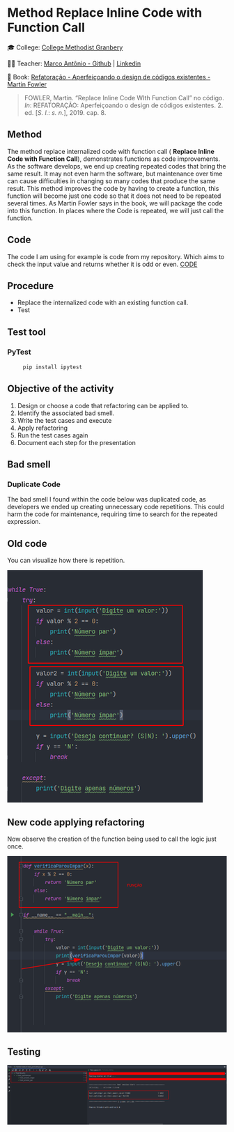 # Method Replace Inline Code with Function Call

🎓 College: [College Methodist Granbery](http://granbery.edu.br/)

👨‍🏫 Teacher: [Marco Antônio - Github](https://github.com/marcoaparaujo) | [Linkedin](https://www.linkedin.com/in/marco-ant%C3%B4nio-ara%C3%BAjo/)

📗 Book: [Refatoração - Aperfeiçoando o design de códigos existentes - Martin Fowler](https://www.amazon.com/-/pt/dp/B087N8LKYB/ref=sr_1_1?__mk_pt_BR=%C3%85M%C3%85%C5%BD%C3%95%C3%91&crid=M4T29CCKD30E&keywords=refatora%C3%A7%C3%A3o&qid=1651322207&sprefix=refatora%C3%A7%C3%A3o%2Caps%2C203&sr=8-1)

> FOWLER, Martin. “Replace Inline Code WIth Function Call” no código. *In*: REFATORAÇÃO: Aperfeiçoando o design de códigos existentes. 2. ed. [*S. l.*: *s. n.*], 2019. cap. 8.
> 

## Method

The method replace internalized code with function call ( **Replace Inline Code with Function Call**), demonstrates functions as code improvements. As the software develops, we end up creating repeated codes that bring the same result. It may not even harm the software, but maintenance over time can cause difficulties in changing so many codes that produce the same result. This method improves the code by having to create a function, this function will become just one code so that it does not need to be repeated several times. As Martin Fowler says in the book, we will package the code into this function. In places where the Code is repeated, we will just call the function.

## Code

The code I am using for example is code from my repository. Which aims to check the input value and returns whether it is odd or even. [CODE](https://github.com/DevEddi/project_even_or_odd_python)

## Procedure

- Replace the internalized code with an existing function call.
- Test

## Test tool

### PyTest

```bash
     pip install ipytest
```

## Objective of the activity

1. Design or choose a code that refactoring can be applied to.
2. Identify the associated bad smell.
3. Write the test cases and execute
4. Apply refactoring
5. Run the test cases again
6. Document each step for the presentation

## Bad smell

### Duplicate Code

The bad smell I found within the code below was duplicated code, as developers we ended up creating unnecessary code repetitions. This could harm the code for maintenance, requiring time to search for the repeated expression.

## Old code

You can visualize how there is repetition.

![Untitled](images/demostra_codigo.png)

## New code applying refactoring

Now observe the creation of the function being used to call the logic just once.

![Untitled](images/chamada_de_função.png)

## Testing

![testes.png](images/testes.png)
